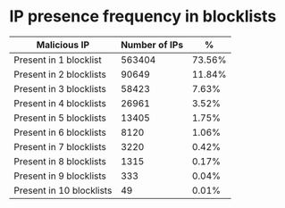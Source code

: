 # IP presence frequency in blocklists
| Malicious IP | Number of IPs | % |
|----|----|----|
| Present in 1 blocklist | 563404 | 73.56% |
| Present in 2 blocklists | 90649 | 11.84% |
| Present in 3 blocklists | 58423 | 7.63% |
| Present in 4 blocklists | 26961 | 3.52% |
| Present in 5 blocklists | 13405 | 1.75% |
| Present in 6 blocklists | 8120 | 1.06% |
| Present in 7 blocklists | 3220 | 0.42% |
| Present in 8 blocklists | 1315 | 0.17% |
| Present in 9 blocklists | 333 | 0.04% |
| Present in 10 blocklists | 49 | 0.01% |
